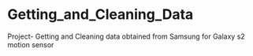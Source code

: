 # Getting_and_Cleaning_Data
Project- Getting and Cleaning data obtained from Samsung for Galaxy s2 motion sensor
